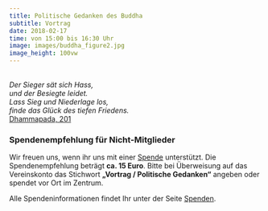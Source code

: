 ```yaml
---
title: Politische Gedanken des Buddha
subtitle: Vortrag
date: 2018-02-17
time: von 15:00 bis 16:30 Uhr
image: images/buddha_figure2.jpg
image_height: 100vw
---
```

<br> *Der Sieger sät sich Hass,*<br>
*und der Besiegte leidet.*<br>
*Lass Sieg und Niederlage los,*<br>
*finde das Glück des tiefen Friedens.*<br>
[Dhammapada, 201](http://palikanon.com/khuddaka/dhp/dhp3.htm#Sukha)

### Spendenempfehlung für Nicht-Mitglieder
Wir freuen uns, wenn ihr uns mit einer [Spende](spenden.html) unterstützt.  Die Spendenempfehlung beträgt **ca. 15 Euro**. Bitte bei Überweisung auf das Vereinskonto das Stichwort **„Vortrag / Politische Gedanken“** angeben oder spendet vor Ort im Zentrum.

Alle Spendeninformationen findet Ihr unter der Seite [Spenden](spenden.html).
